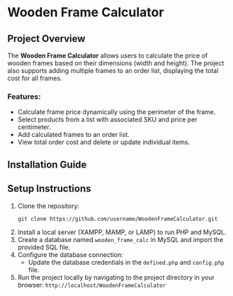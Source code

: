 # Wooden Frame Calculator

## Project Overview
The **Wooden Frame Calculator** allows users to calculate the price of wooden frames based on their dimensions (width and height). The project also supports adding multiple frames to an order list, displaying the total cost for all frames.

### Features:
- Calculate frame price dynamically using the perimeter of the frame.
- Select products from a list with associated SKU and price per centimeter.
- Add calculated frames to an order list.
- View total order cost and delete or update individual items.

## Installation Guide

## Setup Instructions
1. Clone the repository:
	```
    git clone https://github.com/username/WoodenFrameCalculator.git
2. Install a local server (XAMPP, MAMP, or LAMP) to run PHP and MySQL.
3. Create a database named `wooden_frame_calc` in MySQL and import the provided SQL file.
4. Configure the database connection:
	- Update the database credentials in the `defined.php` and `config.php` file.
5. Run the project locally by navigating to the project directory in your browser:
	``` http://localhost/WoodenFrameCalculator ```
